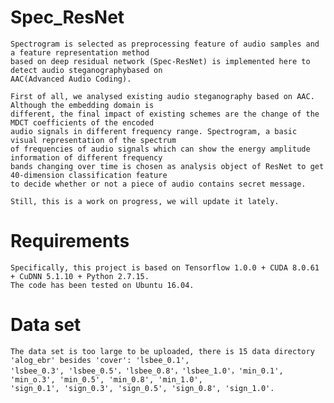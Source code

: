 # Spec_ResNet
    Spectrogram is selected as preprocessing feature of audio samples and a feature representation method
    based on deep residual network (Spec-ResNet) is implemented here to detect audio steganographybased on
    AAC(Advanced Audio Coding).
    
    First of all, we analysed existing audio steganography based on AAC. Although the embedding domain is 
    different, the final impact of existing schemes are the change of the MDCT coefficients of the encoded
    audio signals in different frequency range. Spectrogram, a basic visual representation of the spectrum
    of frequencies of audio signals which can show the energy amplitude information of different frequency
    bands changing over time is chosen as analysis object of ResNet to get 40-dimension classification feature
    to decide whether or not a piece of audio contains secret message.
    
    Still, this is a work on progress, we will update it lately.

# Requirements
    Specifically, this project is based on Tensorflow 1.0.0 + CUDA 8.0.61 + CuDNN 5.1.10 + Python 2.7.15.
    The code has been tested on Ubuntu 16.04.
     
# Data set
    The data set is too large to be uploaded, there is 15 data directory 'alog_ebr' besides 'cover': 'lsbee_0.1',
    'lsbee_0.3', 'lsbee_0.5'，'lsbee_0.8'，'lsbee_1.0'，'min_0.1', 'min_o.3', 'min_0.5', 'min_0.8', 'min_1.0',
    'sign_0.1', 'sign_0.3', 'sign_0.5', 'sign_0.8', 'sign_1.0'.           
